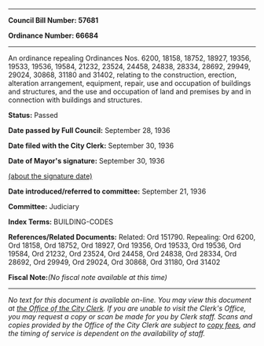 

********

**Council Bill Number: 57681**
   
**Ordinance Number: 66684**
********

 An ordinance repealing Ordinances Nos. 6200, 18158, 18752, 18927, 19356, 19533, 19536, 19584, 21232, 23524, 24458, 24838, 28334, 28692, 29949, 29024, 30868, 31180 and 31402, relating to the construction, erection, alteration arrangement, equipment, repair, use and occupation of buildings and structures, and the use and occupation of land and premises by and in connection with buildings and structures.

**Status:** Passed
   
**Date passed by Full Council:** September 28, 1936
   
**Date filed with the City Clerk:** September 30, 1936
   
**Date of Mayor's signature:** September 30, 1936
   
[(about the signature date)](/~public/approvaldate.htm)
   
   
   
**Date introduced/referred to committee:** September 21, 1936
   
**Committee:** Judiciary
   
   
**Index Terms:** BUILDING-CODES

**References/Related Documents:** Related: Ord 151790. Repealing: Ord 6200, Ord 18158, Ord 18752, Ord 18927, Ord 19356, Ord 19533, Ord 19536, Ord 19584, Ord 21232, Ord 23524, Ord 24458, Ord 24838, Ord 28334, Ord 28692, Ord 29949, Ord 29024, Ord 30868, Ord 31180, Ord 31402

**Fiscal Note:**_(No fiscal note available at this time)_
********

_No text for this document is available on-line. You may view this document at [the Office of the City Clerk](http://www.seattle.gov/leg/clerk/contactUs.htm). If you are unable to visit the Clerk's Office, you may request a copy or scan be made for you by Clerk staff. Scans and copies provided by the Office of the City Clerk are subject to [copy fees](http://clerk.seattle.gov/~public/clerkfees.htm), and the timing of service is dependent on the availability of staff._

